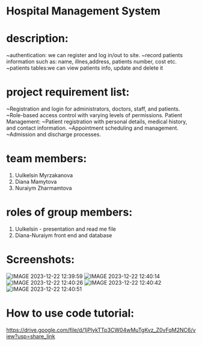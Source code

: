 # Hospital Management System
# description:
~authentication: we can register and log in/out to site.
~record patients information such as: name, illnes,address, patients number, cost etc.
~patients tables:we can view patients info, update and delete it
# project requirement list: 
~Registration and login for administrators, doctors, staff, and patients.
~Role-based access control with varying levels of permissions.
Patient Management:
~Patient registration with personal details, medical history, and contact information.
~Appointment scheduling and management.
~Admission and discharge processes.
# team members:
1. Uulkelsin Myrzakanova
2. Diana Mamytova
3. Nuraiym Zharmamtova
# roles of group members:
1. Uulkelsin - presentation and read me file
2. Diana-Nuraiym front end and database
# Screenshots:
![IMAGE 2023-12-22 12:39:59](https://github.com/galanien/Hospital-management-system/assets/145608184/a7849e1c-5b92-423e-bc23-a7d53d70170f)
![IMAGE 2023-12-22 12:40:14](https://github.com/galanien/Hospital-management-system/assets/145608184/33100b71-c0c5-45a2-9b73-49c27f18dfaf)
![IMAGE 2023-12-22 12:40:26](https://github.com/galanien/Hospital-management-system/assets/145608184/64c403db-42d4-47fc-9895-4cbca0ab5588)
![IMAGE 2023-12-22 12:40:42](https://github.com/galanien/Hospital-management-system/assets/145608184/329d3c29-0b36-45fe-973d-3c465ad70e1b)
![IMAGE 2023-12-22 12:40:51](https://github.com/galanien/Hospital-management-system/assets/145608184/2b96e09e-ade8-4c13-93b1-17446b470c1f)
# How to use code tutorial:
https://drive.google.com/file/d/1jPlykTTp3CW04wMuTgKvz_Z0vFqM2NC6/view?usp=share_link






